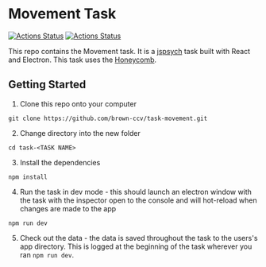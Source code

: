 # Movement Task


[![Actions Status](https://github.com/brown-ccv/task-msit/workflows/Test%2C%20Build%2C%20and%20Package/badge.svg)](https://github.com/brown-ccv/task-msit/actions)
[![Actions Status](https://github.com/brown-ccv/task-msit/workflows/Build%20at%20home%20version%20%28Windows%29/badge.svg)](https://github.com/brown-ccv/task-msit/actions)  


This repo contains the Movement task. It is a [jspsych](https://www.jspsych.org/) task built with React and Electron. This task uses the [Honeycomb](https://github.com/brown-ccv/honeycomb).

## Getting Started

1. Clone this repo onto your computer
```
git clone https://github.com/brown-ccv/task-movement.git
```
2. Change directory into the new folder
```
cd task-<TASK NAME>
```
3. Install the dependencies
```
npm install 
```
4. Run the task in dev mode - this should launch an electron window with the task with the inspector open to the console and will hot-reload when changes are made to the app
```
npm run dev
```
5. Check out the data - the data is saved throughout the task to the users's app directory.  This is logged at the beginning of the task wherever you ran `npm run dev`.
